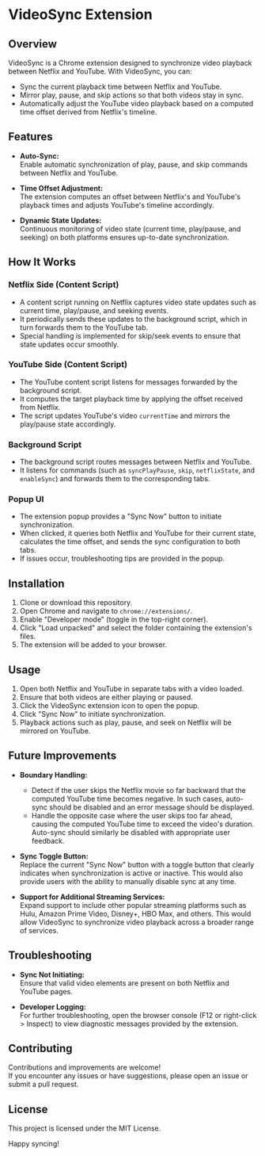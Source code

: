 # VideoSync Extension

## Overview

VideoSync is a Chrome extension designed to synchronize video playback between Netflix and YouTube. With VideoSync, you can:
- Sync the current playback time between Netflix and YouTube.
- Mirror play, pause, and skip actions so that both videos stay in sync.
- Automatically adjust the YouTube video playback based on a computed time offset derived from Netflix's timeline.

## Features

- **Auto-Sync:**  
  Enable automatic synchronization of play, pause, and skip commands between Netflix and YouTube.

- **Time Offset Adjustment:**  
  The extension computes an offset between Netflix's and YouTube's playback times and adjusts YouTube's timeline accordingly.

- **Dynamic State Updates:**  
  Continuous monitoring of video state (current time, play/pause, and seeking) on both platforms ensures up-to-date synchronization.

## How It Works

### Netflix Side (Content Script)
- A content script running on Netflix captures video state updates such as current time, play/pause, and seeking events.
- It periodically sends these updates to the background script, which in turn forwards them to the YouTube tab.
- Special handling is implemented for skip/seek events to ensure that state updates occur smoothly.

### YouTube Side (Content Script)
- The YouTube content script listens for messages forwarded by the background script.
- It computes the target playback time by applying the offset received from Netflix.
- The script updates YouTube's video `currentTime` and mirrors the play/pause state accordingly.

### Background Script
- The background script routes messages between Netflix and YouTube.
- It listens for commands (such as `syncPlayPause`, `skip`, `netflixState`, and `enableSync`) and forwards them to the corresponding tabs.

### Popup UI
- The extension popup provides a "Sync Now" button to initiate synchronization.
- When clicked, it queries both Netflix and YouTube for their current state, calculates the time offset, and sends the sync configuration to both tabs.
- If issues occur, troubleshooting tips are provided in the popup.

## Installation

1. Clone or download this repository.
2. Open Chrome and navigate to `chrome://extensions/`.
3. Enable "Developer mode" (toggle in the top-right corner).
4. Click "Load unpacked" and select the folder containing the extension's files.
5. The extension will be added to your browser.

## Usage

1. Open both Netflix and YouTube in separate tabs with a video loaded.
2. Ensure that both videos are either playing or paused.
3. Click the VideoSync extension icon to open the popup.
4. Click "Sync Now" to initiate synchronization.
5. Playback actions such as play, pause, and seek on Netflix will be mirrored on YouTube.

## Future Improvements

- **Boundary Handling:**  
  - Detect if the user skips the Netflix movie so far backward that the computed YouTube time becomes negative. In such cases, auto-sync should be disabled and an error message should be displayed.
  - Handle the opposite case where the user skips too far ahead, causing the computed YouTube time to exceed the video's duration. Auto-sync should similarly be disabled with appropriate user feedback.

- **Sync Toggle Button:**  
  Replace the current "Sync Now" button with a toggle button that clearly indicates when synchronization is active or inactive. This would also provide users with the ability to manually disable sync at any time.

- **Support for Additional Streaming Services:**  
  Expand support to include other popular streaming platforms such as Hulu, Amazon Prime Video, Disney+, HBO Max, and others. This would allow VideoSync to synchronize video playback across a broader range of services.

## Troubleshooting

- **Sync Not Initiating:**  
  Ensure that valid video elements are present on both Netflix and YouTube pages.

- **Developer Logging:**  
  For further troubleshooting, open the browser console (F12 or right-click > Inspect) to view diagnostic messages provided by the extension.

## Contributing

Contributions and improvements are welcome!  
If you encounter any issues or have suggestions, please open an issue or submit a pull request.

## License

This project is licensed under the MIT License.

Happy syncing! 
